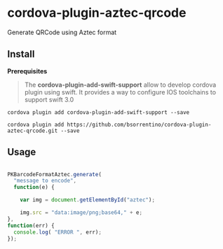 # cordova-plugin-aztec-qrcode
Generate QRCode using Aztec format


## Install

**Prerequisites**
> The **cordova-plugin-add-swift-support** allow to develop cordova plugin using swift. It provides a way to configure IOS toolchains to support swift 3.0
```
cordova plugin add cordova-plugin-add-swift-support --save
```

```
cordova plugin add https://github.com/bsorrentino/cordova-plugin-aztec-qrcode.git --save
```

## Usage

```javascript

PKBarcodeFormatAztec.generate(
  "message to encode",
  function(e) {

    var img = document.getElementById("aztec");

    img.src = "data:image/png;base64," + e;
},
function(err) {
  console.log( "ERROR ", err);
});

```
